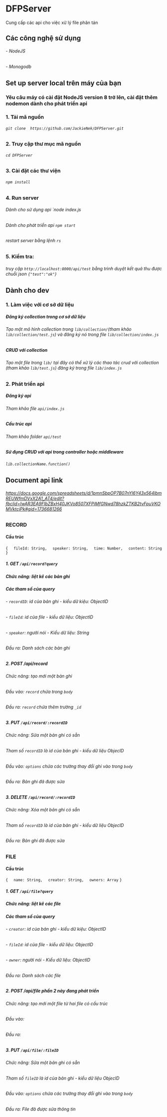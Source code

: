 # DFPServer
Cung cấp các api cho việc xử lý file phân tán

## Các công nghệ sử dụng
###### - NodeJS
###### - Monogodb

## Set up server local trên máy của bạn
### Yêu câu máy có cài đặt NodeJS version 8 trở lên, cài đặt thêm nodemon dành cho phát triển api
### 1. Tải mã nguồn
###### `git clone  https://github.com/JackieNek/DFPServer.git`
### 2. Truy cập thư mục mã nguồn
######  `cd DFPServer`
### 3. Cài đặt các thư viện
######  `npm install`
### 4. Run server
######  Dành cho sử dụng api `node index.js
######  Dành cho phát triển api `npm start`
######  restart server bằng lệnh `rs`
### 5. Kiểm tra:
######  truy cập `http://localhost:8000/api/test` bằng trình duyệt kết quả thu được chuỗi json `{"test":"ok"}`

## Dành cho dev
### 1. Làm việc với cơ sở dữ liệu
##### Đăng ký collection trong cơ sở dữ liệu
######  Tạo một mô hình collection trong `lib/collection/`(tham khảo `lib/collection/test.js`) và đăng ký nó trong file `lib/collection/index.js`
##### CRUD với collection
######  Tạo một file trong `lib/` tại đây có thể xử lý các thao tác crud với collection (tham khảo `lib/test.js`) đăng ký trong file `lib/index.js`
### 2. Phát triển api
##### Đăng ký api
######  Tham khảo file `api/index.js`
##### Cấu trúc api
######  Tham khảo folder `api/test`
##### Sử đụng CRUD với api trong controller hoặc middleware
######  `lib.collectionName.function()`

## Document api link
######  https://docs.google.com/spreadsheets/d/1pmnSbpOP7B07nYl6Y43x564lbmREUWfmDVxX2A1_AT4/edit?fbclid=IwAR3EA9FIbZBxH40JKVo8507XFPiMfGNwd78hzkZTKB2tvFpuVKOMVktcjPk#gid=1736681266

### RECORD
#### Cấu trúc
`{`
`  fileId: String,`
`  speaker: String,`
`  time: Number,`
`  content: String`
`}`
##### 1. GET `/api/record?query`
##### Chức năng: liệt kê các bản ghi
##### Các tham số của query 
###### - `recordID`: id của bản ghi - kiểu dữ kiệu: ObjectID
###### - `fileId`: id của file      - kiểu dữ liệu: ObjectID
###### - `speaker`: người nói       - Kiểu dữ liệu: String
###### Đầu ra: Danh sách các bản ghi

##### 2. POST /api/record
###### Chức năng: tạo mới một bản ghi
###### Đầu vào: `record` chứa trong `body`
###### Đầu ra: `record` chứa thêm trường `_id`

##### 3. PUT `/api/record/:recordID`
###### Chức năng: Sửa một bản ghi có sẵn
###### Tham số `recordID` là id của bản ghi - kiểu dữ liệu ObjecID
###### Đầu vào: `options` chứa các trường thay đổi ghi vào trong `body`
###### Đầu ra: Bản ghi đã được sửa

##### 3. DELETE `/api/record/:recordID`
###### Chức năng: Xóa một bản ghi có sẵn
###### Tham số `recordID` là id của bản ghi - kiểu dữ liệu ObjecID
###### Đầu ra: Bản ghi đã được sửa

### FILE
#### Cấu trúc
`{`
`  name: String,`
`  creator: String,`
`  owners: Array`
`}`
##### 1. GET `/api/file?query`
##### Chức năng: liệt kê các file
##### Các tham số của query 
###### - `creator`: id của bản ghi - kiểu dữ kiệu: ObjectID
###### - `fileId`: id của file     - kiểu dữ liệu: ObjectID
###### - `owner`: người nói        - Kiểu dữ liệu: ObjectID
###### Đầu ra: Danh sách các file

##### 2. POST /api/file phần 2 này đang phát triển
###### Chức năng: tạo mới một file từ hai file có cấu trúc
###### Đầu vào: 
###### Đầu ra: 

##### 3. PUT `/api/file/:fileID`
###### Chức năng: Sửa một bản ghi có sẵn
###### Tham số `fileID` là id của bản ghi - kiểu dữ liệu ObjecID
###### Đầu vào: `options` chứa các trường thay đổi ghi vào trong `body`
###### Đầu ra: File đã được sửa thông tin